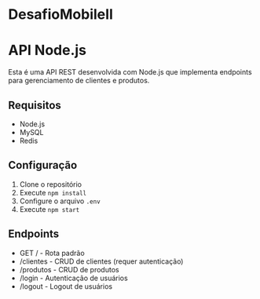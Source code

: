 # DesafioMobileII
 # API Node.js

Esta é uma API REST desenvolvida com Node.js que implementa endpoints para gerenciamento de clientes e produtos.

## Requisitos

- Node.js
- MySQL
- Redis

## Configuração

1. Clone o repositório
2. Execute `npm install`
3. Configure o arquivo `.env`
4. Execute `npm start`

## Endpoints

- GET / - Rota padrão
- /clientes - CRUD de clientes (requer autenticação)
- /produtos - CRUD de produtos
- /login - Autenticação de usuários
- /logout - Logout de usuários
